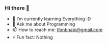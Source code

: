 ### Hi there 👋


- 🌱 I’m currently learning Everything :D
- 💬 Ask me about Programming
- 📫 How to reach me: tlbnbnabi@gmail.com
- ⚡ Fun fact: Nothing 

